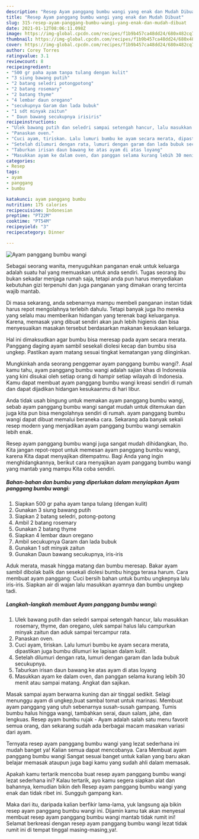 ```yaml
---
description: "Resep Ayam panggang bumbu wangi yang enak dan Mudah Dibuat"
title: "Resep Ayam panggang bumbu wangi yang enak dan Mudah Dibuat"
slug: 315-resep-ayam-panggang-bumbu-wangi-yang-enak-dan-mudah-dibuat
date: 2021-01-12T08:06:11.098Z
image: https://img-global.cpcdn.com/recipes/f1b9b457ca48dd24/680x482cq70/ayam-panggang-bumbu-wangi-foto-resep-utama.jpg
thumbnail: https://img-global.cpcdn.com/recipes/f1b9b457ca48dd24/680x482cq70/ayam-panggang-bumbu-wangi-foto-resep-utama.jpg
cover: https://img-global.cpcdn.com/recipes/f1b9b457ca48dd24/680x482cq70/ayam-panggang-bumbu-wangi-foto-resep-utama.jpg
author: Corey Torres
ratingvalue: 3.1
reviewcount: 8
recipeingredient:
- "500 gr paha ayam tanpa tulang dengan kulit"
- "3 siung bawang putih"
- "2 batang seledri potongpotong"
- "2 batang rosemary"
- "2 batang thyme"
- "4 lembar daun oregano"
- "secukupnya Garam dan lada bubuk"
- "1 sdt minyak zaitun"
- " Daun bawang secukupnya irisiris"
recipeinstructions:
- "Ulek bawang putih dan seledri sampai setengah hancur, lalu masukkan rosemary, thyme, dan oregano, ulek sampai halus lalu campurkan minyak zaitun dan aduk sampai tercampur rata."
- "Panaskan oven."
- "Cuci ayam, tiriskan. Lalu lumuri bumbu ke ayam secara merata, dipastikan juga bumbu dilumuri ke lapisan dalam kulit."
- "Setelah dilumuri dengan rata, lumuri dengan garam dan lada bubuk secukupnya."
- "Taburkan irisan daun bawang ke atas ayam di atas loyang"
- "Masukkan ayam ke dalam oven, dan panggan selama kurang lebih 30 menit atau sampai matang. Angkat dan sajikan."
categories:
- Resep
tags:
- ayam
- panggang
- bumbu

katakunci: ayam panggang bumbu 
nutrition: 175 calories
recipecuisine: Indonesian
preptime: "PT22M"
cooktime: "PT54M"
recipeyield: "3"
recipecategory: Dinner

---
```



![Ayam panggang bumbu wangi](https://img-global.cpcdn.com/recipes/f1b9b457ca48dd24/680x482cq70/ayam-panggang-bumbu-wangi-foto-resep-utama.jpg)

Sebagai seorang wanita, menyuguhkan panganan enak untuk keluarga adalah suatu hal yang memuaskan untuk anda sendiri. Tugas seorang ibu bukan sekadar menjaga rumah saja, tetapi anda pun harus menyediakan kebutuhan gizi terpenuhi dan juga panganan yang dimakan orang tercinta wajib mantab.

Di masa  sekarang, anda sebenarnya mampu membeli panganan instan tidak harus repot mengolahnya terlebih dahulu. Tetapi banyak juga lho mereka yang selalu mau memberikan hidangan yang terenak bagi keluarganya. Karena, memasak yang dibuat sendiri akan jauh lebih higienis dan bisa menyesuaikan masakan tersebut berdasarkan makanan kesukaan keluarga. 

Hal ini dimaksudkan agar bumbu bisa meresap pada ayam secara merata. Panggang daging ayam sambil sesekali diolesi kecap dan bumbu sisa ungkep. Pastikan ayam matang sesuai tingkat kematangan yang diinginkan.

Mungkinkah anda seorang penggemar ayam panggang bumbu wangi?. Asal kamu tahu, ayam panggang bumbu wangi adalah sajian khas di Indonesia yang kini disukai oleh setiap orang di hampir setiap wilayah di Indonesia. Kamu dapat membuat ayam panggang bumbu wangi kreasi sendiri di rumah dan dapat dijadikan hidangan kesukaanmu di hari libur.

Anda tidak usah bingung untuk memakan ayam panggang bumbu wangi, sebab ayam panggang bumbu wangi sangat mudah untuk ditemukan dan juga kita pun bisa mengolahnya sendiri di rumah. ayam panggang bumbu wangi dapat dibuat memalui beraneka cara. Sekarang ada banyak sekali resep modern yang menjadikan ayam panggang bumbu wangi semakin lebih enak.

Resep ayam panggang bumbu wangi juga sangat mudah dihidangkan, lho. Kita jangan repot-repot untuk memesan ayam panggang bumbu wangi, karena Kita dapat menyajikan ditempatmu. Bagi Anda yang ingin menghidangkannya, berikut cara menyajikan ayam panggang bumbu wangi yang mantab yang mampu Kita coba sendiri.

<!--inarticleads1-->

##### Bahan-bahan dan bumbu yang diperlukan dalam menyiapkan Ayam panggang bumbu wangi:

1. Siapkan 500 gr paha ayam tanpa tulang (dengan kulit)
1. Gunakan 3 siung bawang putih
1. Siapkan 2 batang seledri, potong-potong
1. Ambil 2 batang rosemary
1. Gunakan 2 batang thyme
1. Siapkan 4 lembar daun oregano
1. Ambil secukupnya Garam dan lada bubuk
1. Gunakan 1 sdt minyak zaitun
1. Gunakan  Daun bawang secukupnya, iris-iris


Aduk merata, masak hingga matang dan bumbu meresap. Bakar ayam sambil dibolak balik dan sesekali diolesi bumbu hingga terasa harum. Cara membuat ayam panggang: Cuci bersih bahan untuk bumbu ungkepnya lalu iris-iris. Siapkan air di wajan lalu masukkan ayamnya dan bumbu ungkep tadi. 

<!--inarticleads2-->

##### Langkah-langkah membuat Ayam panggang bumbu wangi:

1. Ulek bawang putih dan seledri sampai setengah hancur, lalu masukkan rosemary, thyme, dan oregano, ulek sampai halus lalu campurkan minyak zaitun dan aduk sampai tercampur rata.
1. Panaskan oven.
1. Cuci ayam, tiriskan. Lalu lumuri bumbu ke ayam secara merata, dipastikan juga bumbu dilumuri ke lapisan dalam kulit.
1. Setelah dilumuri dengan rata, lumuri dengan garam dan lada bubuk secukupnya.
1. Taburkan irisan daun bawang ke atas ayam di atas loyang
1. Masukkan ayam ke dalam oven, dan panggan selama kurang lebih 30 menit atau sampai matang. Angkat dan sajikan.


Masak sampai ayam berwarna kuning dan air tinggal sedikit. Selagi menunggu ayam di ungkep,buat sambal tomat untuk marinasi. Membuat ayam panggang yang utuh sebenarnya susah-susah gampang. Tumis bumbu halus hingga wangi, tambahkan serai, daun salam, jahe, dan lengkuas. Resep ayam bumbu rujak - Ayam adalah salah satu menu favorit semua orang, dan sekarang sudah ada berbagai macam masakan variasi dari ayam. 

Ternyata resep ayam panggang bumbu wangi yang lezat sederhana ini mudah banget ya! Kalian semua dapat mencobanya. Cara Membuat ayam panggang bumbu wangi Sangat sesuai banget untuk kalian yang baru akan belajar memasak ataupun juga bagi kamu yang sudah ahli dalam memasak.

Apakah kamu tertarik mencoba buat resep ayam panggang bumbu wangi lezat sederhana ini? Kalau tertarik, ayo kamu segera siapkan alat dan bahannya, kemudian bikin deh Resep ayam panggang bumbu wangi yang enak dan tidak ribet ini. Sungguh gampang kan. 

Maka dari itu, daripada kalian berfikir lama-lama, yuk langsung aja bikin resep ayam panggang bumbu wangi ini. Dijamin kamu tak akan menyesal membuat resep ayam panggang bumbu wangi mantab tidak rumit ini! Selamat berkreasi dengan resep ayam panggang bumbu wangi lezat tidak rumit ini di tempat tinggal masing-masing,ya!.

